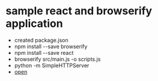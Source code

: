 # sample react and browserify application

- created package.json
- npm install --save browserify
- npm install --save react
- browserify src/main.js -o scripts.js
- python -m SimpleHTTPServer
- [open](http://localhost:8000)
